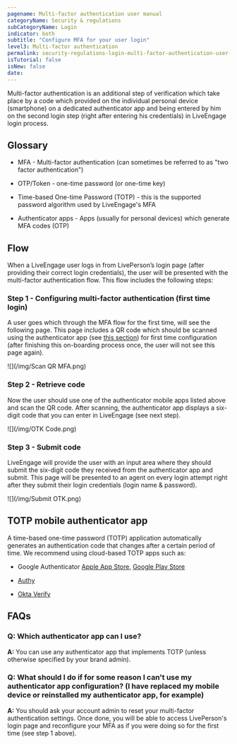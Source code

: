 ```yaml
---
pagename: Multi-factor authentication user manual
categoryName: Security & regulations
subCategoryName: Login
indicator: both
subtitle: "Configure MFA for your user login"
level3: Multi-factor authentication
permalink: security-regulations-login-multi-factor-authentication-user-manual.html
isTutorial: false
isNew: false
date:
---
```


Multi-factor authentication is an additional step of verification which take place by a code which provided on the individual personal device (smartphone) on a dedicated authenticator app and being entered by him on the second login step (right after entering his credentials) in LiveEngage login process.

## Glossary

* MFA - Multi-factor authentication (can sometimes be referred to as "two factor authentication")

* OTP/Token - one-time password (or one-time key)

* Time-based One-time Password (TOTP) - this is the supported password algorithm used by LiveEngage's MFA

* Authenticator apps - Apps (usually for personal devices) which generate MFA codes (OTP)

## Flow

When a LiveEngage user logs in from LivePerson’s login page (after providing their correct login credentials), the user will be presented with the multi-factor authentication flow. This flow includes the following steps:

### Step 1 - Configuring multi-factor authentication (first time login)

A user goes which through the MFA flow for the first time, will see the following page. This page includes a QR code which should be scanned using the authenticator app (see [this section](#totp-mobile-authenticator-app)) for first time configuration (after finishing this on-boarding process once, the user will not see this page again).

![](/img/Scan QR MFA.png)

### Step 2 - Retrieve code

Now the user should use one of the authenticator mobile apps listed above and scan the QR code. After scanning, the authenticator app displays a six-digit code that you can enter in LiveEngage (see next step).

![](/img/OTK Code.png)

### Step 3 - Submit code

LiveEngage will provide the user with an input area where they should submit the six-digit code they received from the authenticator app and submit. This page will be presented to an agent on every login attempt right after they submit their login credentials (login name & password).

![](/img/Submit OTK.png)

## TOTP mobile authenticator app

A time-based one-time password (TOTP) application automatically generates an authentication code that changes after a certain period of time. We recommend using cloud-based TOTP apps such as:

* Google Authenticator [Apple App Store](https://itunes.apple.com/app/google-authenticator/id388497605?mt=8), [Google Play Store](https://play.google.com/store/apps/details?id=com.google.android.apps.authenticator2)

* [Authy](https://authy.com/download/)

* [Okta Verify](https://help.okta.com/en/prod/Content/Topics/Mobile/Okta_Verify_Using.htm)

## FAQs

### Q: Which authenticator app can I use?

**A:** You can use any authenticator app that implements TOTP (unless otherwise specified by your brand admin).

### Q: What should I do if for some reason I can't use my authenticator app configuration? (I have replaced my mobile device or reinstalled my authenticator app, for example)

**A:** You should ask your account admin to reset your multi-factor authentication settings. Once done, you will be able to access LivePerson's login page and reconfigure your MFA as if you were doing so for the first time (see step 1 above).
